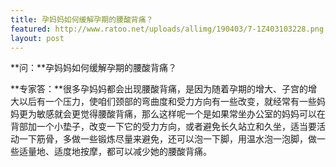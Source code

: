 ```yaml
---
title: 孕妈妈如何缓解孕期的腰酸背痛？
featured: http://www.ratoo.net/uploads/allimg/190403/7-1Z403103228.png
layout: post
---
```


**问：**孕妈妈如何缓解孕期的腰酸背痛？

**专家答：**很多孕妈妈都会出现腰酸背痛，是因为随着孕期的增大、子宫的增大以后有一个压力，使咱们颈部的弯曲度和受力方向有一些改变，就经常有一些妈妈更为敏感就会更觉得腰酸背痛，那么这样呢一个是如果常坐办公室的妈妈可以在背部加一个小垫子，改变一下它的受力方向，或者避免长久站立和久坐，适当要活动一下筋骨，多做一些锻炼尽量来避免，还可以泡一下脚，用温水泡一泡脚，做一些适量地、适度地按摩，都可以减少她的腰酸背痛。
